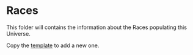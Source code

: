 # Races

This folder will contains the information about the Races populating this Universe.

Copy the [template](https://github.com/the-great-stories/SpaceOperaUniverse/blob/master/Races/__TEMPLATE.md) to add a new one.
